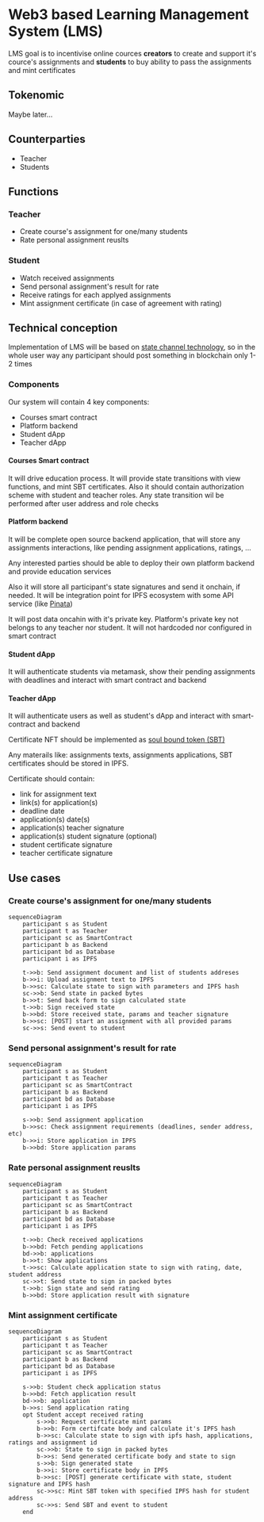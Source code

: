 # Web3 based Learning Management System (LMS)

LMS goal is to incentivise online cources **creators** to create and support it's cource's assignments and **students** to buy ability to pass the assignments and mint certificates

## Tokenomic

Maybe later...

## Counterparties

- Teacher
- Students

## Functions

### Teacher

- Create course's assignment for one/many students
- Rate personal assignment reuslts

### Student

- Watch received assignments
- Send personal assignment's result for rate
- Receive ratings for each applyed assignments
- Mint assignment certificate (in case of agreement with rating)

## Technical conception

Implementation of LMS will be based on [state channel technology](https://medium.com/statechannels/state-channel-applications-1f170e7d542e), so in the whole user way any participant should post something in blockchain only 1-2 times

### Components

Our system will contain 4 key components:

- Courses smart contract
- Platform backend
- Student dApp
- Teacher dApp

#### Courses Smart contract

It will drive education process. It will provide state transitions with view functions, and mint SBT certificates. Also it should contain authorization scheme with student and teacher roles. Any state transition wil be performed after user address and role checks

#### Platform backend

It will be complete open source backend application, that will store any assignments interactions, like pending assignment applications, ratings, ...

Any interested parties should be able to deploy their own platform backend and provide education services

Also it will store all participant's state signatures and send it onchain, if needed.
It will be integration point for IPFS ecosystem with some API service (like [Pinata](https://www.pinata.cloud/))

It will post data oncahin with it's private key. Platform's private key not belongs to any teacher nor student. It will not hardcoded nor configured in smart contract

#### Student dApp

It will authenticate students via metamask, show their pending assignments with deadlines and interact with smart contract and backend

#### Teacher dApp

It will authenticate users as well as student's dApp and interact with smart-contract and backend

Certificate NFT should be implemented as [soul bound token (SBT)](https://academy.binance.com/en/articles/what-are-soulbound-tokens-sbt)

Any materails like: assignments texts, assignments applications, SBT certificates should be stored in IPFS.

Certificate should contain:

- link for assignment text
- link(s) for application(s)
- deadline date
- application(s) date(s)
- application(s) teacher signature
- application(s) student signature (optional)
- student certificate signature
- teacher certificate signature

## Use cases

### Create course's assignment for one/many students

```mermaid
sequenceDiagram
    participant s as Student
    participant t as Teacher
    participant sc as SmartContract
    participant b as Backend
    participant bd as Database
    participant i as IPFS

    t->>b: Send assignment document and list of students addreses
    b->>i: Upload assignment text to IPFS
    b->>sc: Calculate state to sign with parameters and IPFS hash
    sc->>b: Send state in packed bytes
    b->>t: Send back form to sign calculated state
    t->>b: Sign received state
    b->>bd: Store received state, params and teacher signature
    b->>sc: [POST] start an assignment with all provided params
    sc->>s: Send event to student
```

### Send personal assignment's result for rate

```mermaid
sequenceDiagram
    participant s as Student
    participant t as Teacher
    participant sc as SmartContract
    participant b as Backend
    participant bd as Database
    participant i as IPFS

    s->>b: Send assignment application
    b->>sc: Check assignment requirements (deadlines, sender address, etc)
    b->>i: Store application in IPFS
    b->>bd: Store application params
```

### Rate personal assignment reuslts

```mermaid
sequenceDiagram
    participant s as Student
    participant t as Teacher
    participant sc as SmartContract
    participant b as Backend
    participant bd as Database
    participant i as IPFS

    t->>b: Check received applications
    b->>bd: Fetch pending applications
    bd->>b: applications
    b->>t: Show applications
    t->>sc: Calculate application state to sign with rating, date, student address
    sc->>t: Send state to sign in packed bytes
    t->>b: Sign state and send rating
    b->>bd: Store application result with signature
```

### Mint assignment certificate

```mermaid
sequenceDiagram
    participant s as Student
    participant t as Teacher
    participant sc as SmartContract
    participant b as Backend
    participant bd as Database
    participant i as IPFS

    s->>b: Student check application status
    b->>bd: Fetch application result
    bd->>b: application
    b->>s: Send application rating
    opt Student accept received rating
        s->>b: Request certificate mint params
        b->>b: Form certifcate body and calculate it's IPFS hash
        b->>sc: Calculate state to sign with ipfs hash, applications, ratings and assignment id
        sc->>b: State to sign in packed bytes
        b->>s: Send generated certificate body and state to sign
        s->>b: Sign generated state
        b->>i: Store certificate body in IPFS
        b->>sc: [POST] generate certificate with state, student signature and IPFS hash
        sc->>sc: Mint SBT token with specified IPFS hash for student address
        sc->>s: Send SBT and event to student
    end
```
